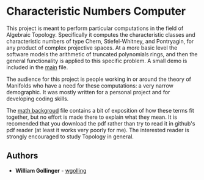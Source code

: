 # Characteristic Numbers Computer

This project is meant to perform particular computations in the field of Algebraic Topology.  Specifically it computes the characteristic classes and characteristic numbers of type Chern, Stiefel-Whitney, and Pontryagin, for any product of complex projective spaces.  At a more basic level the software models the arithmetic of truncated polynomials rings, and then the general functionality is applied to this specific problem.  A small demo is included in the [main](https://github.com/wgolling/CharNumComputer/blob/master/NetBeansProjects/CharNumComputer/src/charnumcomputer/CharNumComputer.java) file.

The audience for this project is people working in or around the theory of Manifolds who have a need for these computations: a very narrow demographic.  It was mostly written for a personal project and for developing coding skills.

The [math backgroud](https://github.com/wgolling/CharNumComputer/blob/master/NetBeansProjects/CharNumComputer/mathbackground.pdf) file contains a bit of exposition of how these terms fit together, but no effort is made there to explain what they mean.  It is recomended that you download the pdf rather than try to read it in github's pdf reader (at least it works very poorly for me).  The interested reader is strongly encouraged to study Topology in general. 


## Authors

* **William Gollinger** - [wgolling](https://github.com/wgolling)
